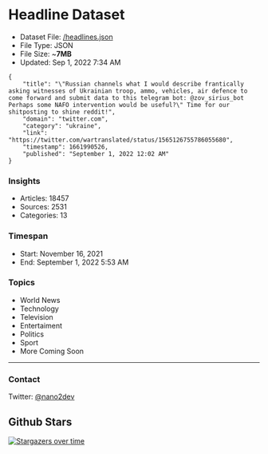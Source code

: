 # Headline Dataset

- Dataset File: [/headlines.json](https://raw.githubusercontent.com/fwd/news/master/headlines.json) 
- File Type: JSON
- File Size: ~**7MB**
- Updated: Sep 1, 2022 7:34 AM

```
{
    "title": "\"Russian channels what I would describe frantically asking witnesses of Ukrainian troop, ammo, vehicles, air defence to come forward and submit data to this telegram bot: @zov_sirius_bot Perhaps some NAFO intervention would be useful?\" Time for our shitposting to shine reddit!",
    "domain": "twitter.com",
    "category": "ukraine",
    "link": "https://twitter.com/wartranslated/status/1565126755786055680",
    "timestamp": 1661990526,
    "published": "September 1, 2022 12:02 AM"
}
```

### Insights

- Articles: 18457
- Sources: 2531
- Categories: 13

### Timespan

- Start: November 16, 2021
- End: September 1, 2022 5:53 AM

### Topics

- World News
- Technology
- Television
- Entertaiment
- Politics
- Sport
- More Coming Soon

---

### Contact 

Twitter: [@nano2dev](https://twitter.com/nano2dev)

## Github Stars

[![Stargazers over time](https://starchart.cc/fwd/news.svg)](https://starchart.cc/fwd/news)
	